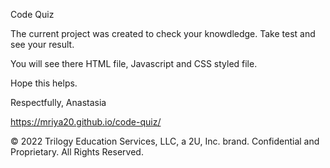 Code Quiz

The current project was created to check your knowdledge. Take test and see your result.

You will see there HTML file, Javascript and CSS styled file.

Hope this helps.




Respectfully,
Anastasia

https://mriya20.github.io/code-quiz/


© 2022 Trilogy Education Services, LLC, a 2U, Inc. brand. Confidential and Proprietary. All Rights Reserved.
